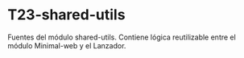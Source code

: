 # T23-shared-utils
Fuentes del módulo shared-utils. Contiene lógica reutilizable entre el módulo Minimal-web y el Lanzador.
